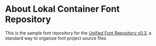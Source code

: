 # About Lokal Container Font Repository

This is the sample font repository for the [Unified Font Repository v0.3](https://github.com/raphaelbastide/Unified-Font-Repository), a standard way to organize font project source files.